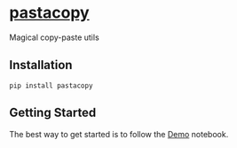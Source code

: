 # [pastacopy](https://eldarab.github.io/pastacopy/)

Magical copy-paste utils

## Installation

```shell
pip install pastacopy
```

## Getting Started

The best way to get started is to follow the [Demo](https://eldarab.github.io/pastacopy/example_notebooks/demo/) notebook.
